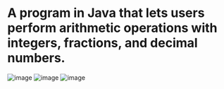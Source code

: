 # A program in Java that lets users perform arithmetic operations with integers, fractions, and decimal numbers.


![image](https://github.com/risea-x/java-fraction-calculator/assets/111414111/5a996e83-b363-4aac-8ad9-a33f69a28e8a)
![image](https://github.com/risea-x/java-fraction-calculator/assets/111414111/e71461f2-acd6-4bb1-ba83-b27bc6939d1d)
![image](https://github.com/risea-x/java-fraction-calculator/assets/111414111/c9fffdcf-e637-4c96-950a-1c6d1f91a43b)

